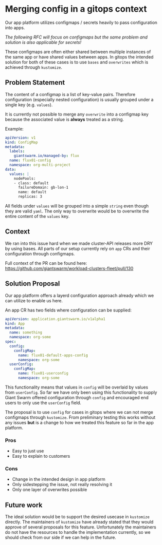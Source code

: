 # Merging config in a gitops context

Our app platform utilizes configmaps / secrets heavily to pass configuration into apps.

*The following RFC will focus on configmaps but the same problem and solution is also applicable for secrets!*

These configmaps are often either shared between multiple instances of the same app or have shared values between apps.
In gitops the intended solution for both of these cases is to use `bases` and `overwrites` which is achieved through `kustomize`.

## Problem Statement

The content of a configmap is a list of key-value pairs.
Therefore configuration (especially nested configuration) is usually grouped under a single key (e.g. `values`).

It is currently not possible to merge any `overwrite` into a configmap key because the associated value is **always** treated as a string.

Example:
```yaml
apiVersion: v1
kind: ConfigMap
metadata:
  labels:
    giantswarm.io/managed-by: flux
  name: flux01-config
  namespace: org-multi-project
data:
  values: |
    nodePools:
    - class: default
      failureDomain: gb-lon-1
      name: default
      replicas: 3
```
All fields under `values` will be grouped into a simple `string` even though they are valid `yaml`.
The only way to overwrite would be to overwrite the entire content of the `values` key.

## Context

We ran into this issue hard when we made cluster-API releases more DRY by using bases.
All parts of our setup currently rely on `app` CRs and their configuration through configmaps.

Full context of the PR can be found here: https://github.com/giantswarm/workload-clusters-fleet/pull/130

## Solution Proposal

Our app platform offers a layerd configuration approach already which we can utilize to enable us here.

An app CR has two fields where configuration can be supplied:
```yaml
apiVersion: application.giantswarm.io/v1alpha1
kind: App
metadata:
  name: something
  namespace: org-some
spec:
  config:
    configMap:
      name: flux01-default-apps-config
      namespace: org-some
  userConfig:
    configMap:
      name: flux01-userconfig
      namespace: org-some
```
This functionality means that values in `config` will be overlaid by values from `userConfig`.
So far we have only been using this functionality to supply Giant Swarm offered configuration through `config` and encouraged end users to only use the `userConfig` field.

The proposal is to use `config` for cases in gitops where we can not merge configmaps through `kustomize`.
From preliminary testing this works without any issues **but** is a change to how we treated this feature so far in the app platform.

### Pros
- Easy to just use
- Easy to explain to customers
### Cons
- Change in the intended design in app platform
- Only sidestepping the issue, not really resolving it
- Only one layer of overwrites possible

## Future work

The ideal solution would be to support the desired usecase in `kustomize` directly.
The maintainers of `kustomize` have already stated that they would approve of several proposals for this feature.
Unfortunately the maintainers do not have the resources to handle the implementation currently, so we should check from our side if we can help in the future.
